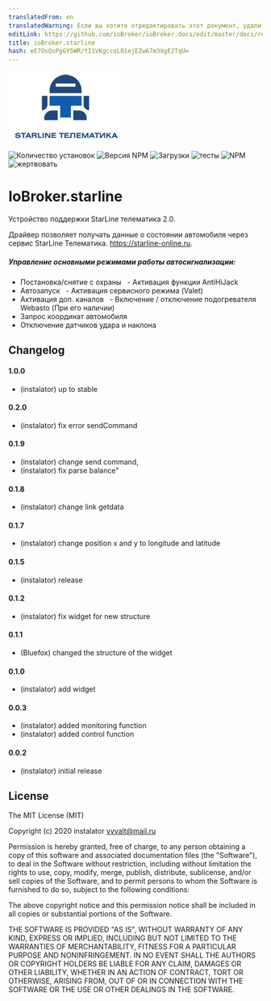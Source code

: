 ```yaml
---
translatedFrom: en
translatedWarning: Если вы хотите отредактировать этот документ, удалите поле «translationFrom», в противном случае этот документ будет снова автоматически переведен
editLink: https://github.com/ioBroker/ioBroker.docs/edit/master/docs/ru/adapterref/iobroker.starline/README.md
title: ioBroker.starline
hash: eE7OsQsPgGY5WR/tI1VKgccoL01ejEZw67m3XgE2TqU=
---
```

![логотип](../../../en/adapterref/iobroker.starline/admin/starline_git.jpg)

![Количество установок](http://iobroker.live/badges/starline-stable.svg)
![Версия NPM](https://img.shields.io/npm/v/iobroker.starline.svg)
![Загрузки](https://img.shields.io/npm/dm/iobroker.starline.svg)
![тесты](http://img.shields.io/travis/instalator/ioBroker.starline/master.svg)
![NPM](https://nodei.co/npm/iobroker.starline.png?downloads=true)
![жертвовать](https://img.shields.io/badge/Donate-PayPal-green.svg)

# IoBroker.starline
Устройство поддержки StarLine телематика 2.0.

Драйвер позволяет получать данные о состоянии автомобиля через сервис StarLine Телематика. https://starline-online.ru.

##### Управление основными режимами работы автосигнализации:
  - Постановка/снятие с охраны
  - Активация функции AntiHiJack
  - Автозапуск
  - Активация сервисного режима (Valet)
  - Активация доп. каналов
  - Включение / отключение подогревателя Webasto (При его наличии)
  - Запрос координат автомобиля
  - Отключение датчиков удара и наклона

## Changelog

#### 1.0.0
* (instalator) up to stable

#### 0.2.0
* (instalator) fix error sendCommand

#### 0.1.9
* (instalator) change send command, 
* (instalator) fix parse balance"

#### 0.1.8
* (instalator) change link getdata

#### 0.1.7
* (instalator) change position x and y to longitude and latitude

#### 0.1.5
* (instalator) release

#### 0.1.2
* (instalator) fix widget for new structure

#### 0.1.1
* (Bluefox) changed the structure of the widget

#### 0.1.0
* (instalator) add widget

#### 0.0.3
* (instalator) added monitoring function
* (instalator) added control function

#### 0.0.2
* (instalator) initial release

## License
The MIT License (MIT)

Copyright (c) 2020 instalator <vvvalt@mail.ru>

Permission is hereby granted, free of charge, to any person obtaining a copy
of this software and associated documentation files (the "Software"), to deal
in the Software without restriction, including without limitation the rights
to use, copy, modify, merge, publish, distribute, sublicense, and/or sell
copies of the Software, and to permit persons to whom the Software is
furnished to do so, subject to the following conditions:

The above copyright notice and this permission notice shall be included in all
copies or substantial portions of the Software.

THE SOFTWARE IS PROVIDED "AS IS", WITHOUT WARRANTY OF ANY KIND, EXPRESS OR
IMPLIED, INCLUDING BUT NOT LIMITED TO THE WARRANTIES OF MERCHANTABILITY,
FITNESS FOR A PARTICULAR PURPOSE AND NONINFRINGEMENT. IN NO EVENT SHALL THE
AUTHORS OR COPYRIGHT HOLDERS BE LIABLE FOR ANY CLAIM, DAMAGES OR OTHER
LIABILITY, WHETHER IN AN ACTION OF CONTRACT, TORT OR OTHERWISE, ARISING FROM,
OUT OF OR IN CONNECTION WITH THE SOFTWARE OR THE USE OR OTHER DEALINGS IN THE
SOFTWARE.